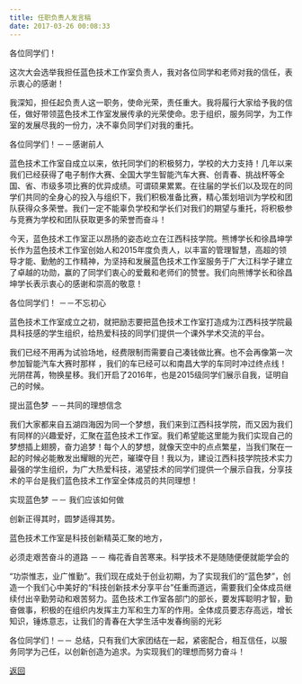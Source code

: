 ```yaml
---
title: 任职负责人发言稿
date: 2017-03-26 00:08:33
---
```


各位同学们！

这次大会选举我担任蓝色技术工作室负责人，我对各位同学和老师对我的信任，表示衷心的感谢！

我深知，担任起负责人这一职务，使命光荣，责任重大。我将履行大家给予我的信任，做好带领蓝色技术工作室发展传承的光荣使命。忠于组织，服务同学，为工作室的发展尽我的一份力，决不辜负同学们对我的重托。

各位同学们！－－感谢前人

蓝色技术工作室自成立以来，依托同学们的积极努力，学校的大力支持！几年以来我们已经获得了电子制作大赛、全国大学生智能汽车大赛、创青春、挑战杯等全国、省、市级多项比赛的优异成绩。可谓硕果累累。在往届的学长们以及现在的同学们共同的全身心的投入与组织下，我们积极准备比赛，精心策划培训为学校和团队获得众多荣誉。我们一定不能辜负学校和学长们对我们的期望与重托，将积极参与竞赛为学校和团队获取更多的荣誉而奋斗！

今天，蓝色技术工作室正以昂扬的姿态屹立在江西科技学院。熊博学长和徐昌坤学长作为蓝色技术工作室创始人和2015年度负责人，以丰富的管理智慧，高超的领导才能、勤勉的工作精神，为坚持和发展蓝色技术工作室服务于广大江科学子建立了卓越的功勋，赢的了同学们衷心的爱戴和老师们的赞誉。我们向熊博学长和徐昌坤学长表示衷心的感谢和崇高的敬意！

各位同学们！ －－不忘初心

蓝色技术工作室成立之初，就把励志要把蓝色技术工作室打造成为江西科技学院最具科技感的学生组织，给热爱科技的同学们提供一个课外学术交流的平台。

我们已经不用再为试验场地，经费限制而需要自己凑钱做比赛。也不会再像第一次参加智能汽车大赛时那样 ，我们的车已经可以和南昌大学的车同时冲过终点线！光阴荏苒，物换星移。我们开启了2016年，也是2015级同学们展示自我，证明自己的时候。

提出蓝色梦 －－共同的理想信念

我们大家都来自五湖四海因为同一个梦想，我们来到江西科技学院，而又因为我们有同样的兴趣爱好，汇聚在蓝色技术工作室。我们希望能这里能为我们实现自己的梦想插上翅膀，奋力追梦！每个人的梦想，就像天空中的点点繁星，当我们聚在一起的时候必能散发出耀眼的光芒，璀璨夺目！我以为，建设江西科技学院技术实力最强的学生组织，为广大热爱科技，渴望技术的同学们提供一个展示自我，分享技术的平台是我们蓝色技术工作室全体成员的共同理想！

实现蓝色梦 －－ 我们应该如何做

创新正得其时，圆梦适得其势。

蓝色技术工作室是科技创新精英汇聚的地方，

必须走艰苦奋斗的道路 －－ 梅花香自苦寒来。科学技术不是随随便便就能学会的

“功崇惟志，业广惟勤”。我们现在成处于创业初期，为了实现我们的“蓝色梦”，创造一个我们心中美好的“科技创新技术分享平台”任重而道远，需要我们全体成员继续付出辛勤劳动和艰苦努力。蓝色技术工作室各部门的部长，要发挥聪明才智，勤奋做事，积极的在组织内发挥主力军和生力军的作用。全体成员要志存高远，增长知识，锤炼意志，让我们的青春在大学生活中发春绚丽的光彩

各位同学们！－－ 总结，只有我们大家团结在一起，紧密配合，相互信任，以服务同学为己任，以创新创造为追求。为实现我们的理想而努力奋斗！

[返回](../)